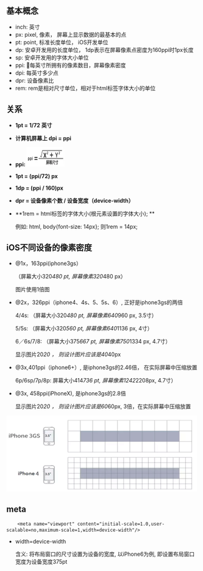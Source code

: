 ## 基本概念
- inch: 英寸
- px: pixel, 像素， 屏幕上显示数据的最基本的点
- pt: point, 标准长度单位， iOS开发单位
- dp: 安卓开发用的长度单位， 1dp表示在屏幕像素点密度为160ppi时1px长度
- sp: 安卓开发用的字体大小单位
- ppi: 每英寸所拥有的像素数目，屏幕像素密度
- dpi: 每英寸多少点
- dpr: 设备像素比
- rem: rem是相对尺寸单位，相对于html标签字体大小的单位

## 关系
- **1pt = 1/72 英寸**
- **计算机屏幕上 dpi = ppi**
- **ppi: <img src='../img/ppi.png' width="100px" height="50px"/>**
- **1pt = (ppi/72) px**
- **1dp = (ppi / 160)px**
- **dpr = 设备像素个数 / 设备宽度（device-width）**
- **1rem = html标签的字体大小(根元素设置的字体大小); **

    例如: html, body{font-size: 14px}; 则1rem = 14px;


## iOS不同设备的像素密度

- @1x，163ppi(iphone3gs）

    （屏幕大小320*480 pt, 屏幕像素320*480 px）

    图片使用1倍图

- @2x，326ppi（iphone4、4s、5、5s、6）, 正好是iphone3gs的两倍

    4/4s: （屏幕大小320*480 pt, 屏幕像素640*960 px, 3.5寸）

    5/5s: （屏幕大小320*560 pt, 屏幕像素640*1136 px, 4寸）

    6／6s/7/8: （屏幕大小375*667 pt, 屏幕像素750*1334 px, 4.7寸）


    显示图片20*20 ， 则设计图片应该是40*40px

- @3x,401ppi（iphone6+）, 是iphone3gs的2.46倍， 在实际屏幕中压缩放置

    6p/6sp/7p/8p: 屏幕大小414*736 pt, 屏幕像素1242*2208px, 4.7寸）

- @3x, 458ppi(iPhoneX), 是iphone3gs的2.8倍

    显示图片20*20 ， 则设计图片应该是60*60px, 3倍，在实际屏幕中压缩放置

<img src="../img/px.png" width="500px" height="200px"/>

## meta

        <meta name="viewport" content="initial-scale=1.0,user-scalable=no,maximum-scale=1,width=device-width"/>

- width=device-width

    含义: 将布局窗口的尺寸设置为设备的宽度, 以iPhone6为例, 即设置布局窗口宽度为设备宽度375pt